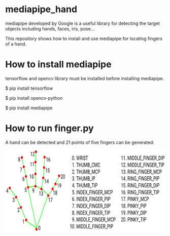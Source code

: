 # mediapipe_hand
mediapipe developed by Google is a useful library for detecting the target objects including hands, faces, iris, pose...

This repository shows how to install and use mediapipe for locating fingers of a hand.

# How to install mediapipe

tensorflow and opencv library must be installed before installing mediapipe.

$ pip install tensorflow

$ pip install opencv-python

$ pip install mediapipe

# How to run finger.py

A hand can be detected and 21 points of five fingers can be generated:

<img src="hand.png" height=260 width=770 >


